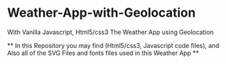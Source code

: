 # Weather-App-with-Geolocation
With Vanilla Javascript, Html5/css3 The Weather App using Geolocation

** In this Repository you may find (Html5/css3, Javascript code files), and Also all of the SVG Files and fonts files used in this Weather App **
